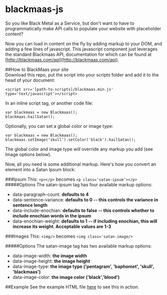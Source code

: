 blackmaas-js
============

So you like Black Metal as a Service, but don't want to have to programmatically make API calls to populate your website with placeholder content?  

Now you can load in content on the fly by adding markup to your DOM, and adding a few lines of javascript.  This javascript component just leverages the standard Blackmaas API, documentation for which can be found at [http://blackmaas.com/api](http://blackmaas.com/api).

##How to BlackMaas your site  
Download this repo, put the script into your scripts folder and add it to the head of your document:  

```<script src='[path-to-scripts]/blackmaas.min.js' type='text/javascript'></script>```  

In an inline script tag, or another code file:  

```
var blackmaas = new Blackmaas();
blackmaas.hailSatan();
```

Optionally, you can set a global color or image type:

```
var blackmaas = new Blackmaas();
blackmaas.setImage('skull').setColor('black').hailSatan();
```
The global color and image type will override any markup you add (see Image options below).

Now, all you need is some additional markup. Here's how you convert an element into a Satan Ipsum block:

###Ipsum
This: ```<p></p>``` becomes ```<p class='satan-ipsum'></p>```
#####Options
The satan-ipsum tag has four available markup options:  
* data-paragraph-count: **defaults to 4**  
* data-sentence-variance: **defaults to 0 -- this controls the variance in sentence length**  
* data-include-enochian: **defaults to false -- this controls whether to include enochian words in the ipsum**  
* data-enochian-weight: **defaults to 1 -- if including enochian, this will increase its weight. Acceptable values are 1-3**

###Images
This: ```<img/>``` becomes ```<img class='satan-image/>```  

#####Options
The satan-image tag has two available markup options:  
* data-image-width: **the image width**  
* data-image-height: **the image height**  
* data-image-type: **the image type ('pentagram', 'baphomet', 'skull', 'blackmaas')**  
* data-image-color: **the image color ('black','blood')**

##Example
See the example HTML file [here](https://github.com/keithhamilton/blackmaas-js/blob/master/example/index.html) to see this in action.


